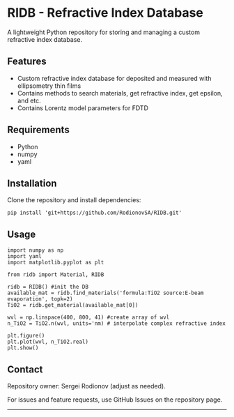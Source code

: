 # RIDB - Refractive Index Database

A lightweight Python repository for storing and managing a custom refractive index database. 

## Features
- Custom refractive index database for deposited and measured with ellipsometry thin films
- Contains methods to search materials, get refractive index, get epsilon, and etc. 
- Contains Lorentz model parameters for FDTD

## Requirements
- Python
- numpy
- yaml

## Installation
Clone the repository and install dependencies:

    pip install 'git+https://github.com/RodionovSA/RIDB.git'

## Usage
    import numpy as np
    import yaml
    import matplotlib.pyplot as plt

    from ridb import Material, RIDB

    ridb = RIDB() #init the DB
    available_mat = ridb.find_materials('formula:TiO2 source:E-beam evaporation', topk=2)
    TiO2 = ridb.get_material(available_mat[0])

    wvl = np.linspace(400, 800, 41) #create array of wvl
    n_TiO2 = TiO2.n(wvl, units='nm) # interpolate complex refractive index

    plt.figure()
    plt.plot(wvl, n_TiO2.real)
    plt.show()


## Contact
Repository owner: Sergei Rodionov (adjust as needed).

For issues and feature requests, use GitHub Issues on the repository page.

---


